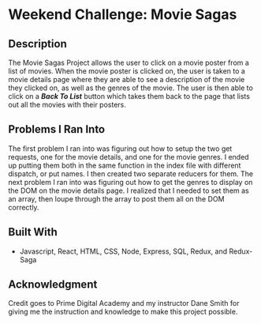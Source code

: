 # **Weekend Challenge: Movie Sagas**

## **Description**

The Movie Sagas Project allows the user to click on a movie poster from a list of movies. When the movie poster is clicked on, the user is taken to a movie details page where they are able to see a description of the movie they clicked on, as well as the genres of the movie. The user is then able to click on a ***Back To List*** button which takes them back to the page that lists out all the movies with their posters.  

## **Problems I Ran Into**

The first problem I ran into was figuring out how to setup the two get requests, one for the movie details, and one for the movie genres. I ended up putting them both in the same function in the index file with different dispatch, or put names. I then created two separate reducers for them. The next problem I ran into was figuring out how to get the genres to display on the DOM on the movie details page. I realized that I needed to set them as an array, then loupe through the array to post them all on the DOM correctly. 

## **Built With**

- Javascript, React, HTML, CSS, Node, Express, SQL, Redux, and Redux-Saga

## **Acknowledgment**

Credit goes to Prime Digital Academy and my instructor Dane Smith for giving me the instruction and knowledge to make this project possible.
